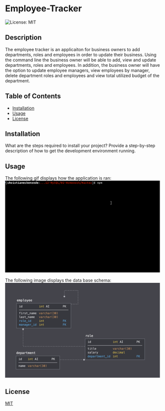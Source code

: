 # Employee-Tracker
![License: MIT](https://img.shields.io/badge/License-MIT-yellow.svg)

## Description 

The employee tracker is an applicaiton for business owners to add departments, roles and employees in order to update their business. Using the command line the business owner will be able to add, view and update departments, roles and employees. In addition, the business owner will have the option to update employee managers, view employees by manager, delete department roles and employees and view total utilized budget of the department. 

## Table of Contents

* [Installation](#installation)
* [Usage](#usage)
* [License](#license)


## Installation

What are the steps required to install your project? Provide a step-by-step description of how to get the development environment running.

## Usage

The following gif displays how the application is ran:
![Employee Tracker](Assets/employee-tracker.gif)

The following image displays the data base schema: 
![Database Schema](Assets/schema.png)

## License

[MIT](https://opensource.org/licenses/MIT)